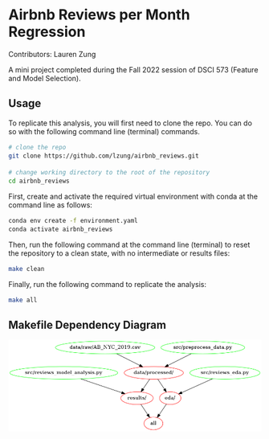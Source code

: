 # Airbnb Reviews per Month Regression

Contributors: Lauren Zung

A mini project completed during the Fall 2022 session of DSCI 573 (Feature and Model Selection).

## Usage

To replicate this analysis, you will first need to clone the repo.  You can do so with the following command line (terminal) commands.

```bash
# clone the repo
git clone https://github.com/lzung/airbnb_reviews.git

# change working directory to the root of the repository
cd airbnb_reviews
```

First, create and activate the required virtual environment with conda at the command line as follows:

```bash
conda env create -f environment.yaml
conda activate airbnb_reviews
```

Then, run the following command at the command line (terminal) to reset the repository to a clean state, with no intermediate or results files:


```bash
make clean
```

Finally, run the following command to replicate the analysis:

```bash
make all
```

## Makefile Dependency Diagram
![Makefile](Makefile.png)